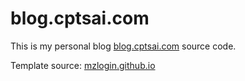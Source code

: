 # blog.cptsai.com

This is my personal blog [blog.cptsai.com](https://blog.cptsai.com) source code.

Template source: [mzlogin.github.io](https://github.com/mzlogin/mzlogin.github.io)
